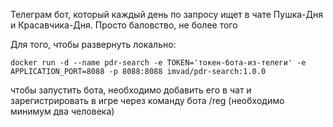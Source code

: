 Телеграм бот, который каждый день по запросу ищет в чате Пушка-Дня и Красавчика-Дня. Просто баловство, не более того

Для того, чтобы развернуть локально:
```
docker run -d --name pdr-search -e TOKEN='токен-бота-из-телеги' -e APPLICATION_PORT=8088 -p 8088:8088 imvad/pdr-search:1.0.0
```

чтобы запустить бота, необходимо добавить его в чат и зарегистрировать в игре через команду бота /reg (необходимо минимум два человека)
